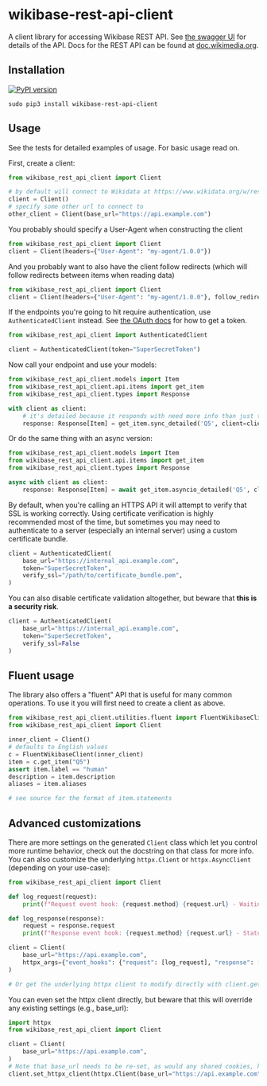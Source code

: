 # wikibase-rest-api-client
A client library for accessing Wikibase REST API. See [the swagger UI](https://doc.wikimedia.org/Wikibase/master/js/rest-api/) for details of the API. Docs for the REST API can be found at [doc.wikimedia.org](https://doc.wikimedia.org/Wikibase/master/php/repo_rest-api_README.html#autotoc_md670).


## Installation
[![PyPI version](https://badge.fury.io/py/wikibase-rest-api-client.svg)](https://badge.fury.io/py/wikibase-rest-api-client)

    sudo pip3 install wikibase-rest-api-client

## Usage
See the tests for detailed examples of usage. For basic usage read on.

First, create a client:

```python
from wikibase_rest_api_client import Client

# by default will connect to Wikidata at https://www.wikidata.org/w/rest.php/wikibase/v0/
client = Client()
# specify some other url to connect to
other_client = Client(base_url="https://api.example.com")
```

You probably should specify a User-Agent when constructing the client

```python
from wikibase_rest_api_client import Client
client = Client(headers={"User-Agent": "my-agent/1.0.0"})

```

And you probably want to also have the client follow redirects (which will follow redirects between items when reading data)


```python
from wikibase_rest_api_client import Client
client = Client(headers={"User-Agent": "my-agent/1.0.0"}, follow_redirects=True)

```

If the endpoints you're going to hit require authentication, use `AuthenticatedClient` instead. See [the OAuth docs](https://www.wikidata.org/wiki/Wikidata:REST_API/Authentication#Setting_up_OAuth_2.0) for how to get a token.

```python
from wikibase_rest_api_client import AuthenticatedClient

client = AuthenticatedClient(token="SuperSecretToken")
```

Now call your endpoint and use your models:

```python
from wikibase_rest_api_client.models import Item
from wikibase_rest_api_client.api.items import get_item
from wikibase_rest_api_client.types import Response

with client as client:
    # it's detailed because it responds with need more info than just the Item (e.g. status_code / headers)
    response: Response[Item] = get_item.sync_detailed('Q5', client=client)
```

Or do the same thing with an async version:

```python
from wikibase_rest_api_client.models import Item
from wikibase_rest_api_client.api.items import get_item
from wikibase_rest_api_client.types import Response

async with client as client:
    response: Response[Item] = await get_item.asyncio_detailed('Q5', client=client)
```

By default, when you're calling an HTTPS API it will attempt to verify that SSL is working correctly. Using certificate verification is highly recommended most of the time, but sometimes you may need to authenticate to a server (especially an internal server) using a custom certificate bundle.

```python
client = AuthenticatedClient(
    base_url="https://internal_api.example.com", 
    token="SuperSecretToken",
    verify_ssl="/path/to/certificate_bundle.pem",
)
```

You can also disable certificate validation altogether, but beware that **this is a security risk**.

```python
client = AuthenticatedClient(
    base_url="https://internal_api.example.com", 
    token="SuperSecretToken", 
    verify_ssl=False
)
```


## Fluent usage

The library also offers a "fluent" API that is useful for many common operations. To use it you will first need to create a client as above.

```python
from wikibase_rest_api_client.utilities.fluent import FluentWikibaseClient
from wikibase_rest_api_client import Client

inner_client = Client()
# defaults to English values
c = FluentWikibaseClient(inner_client)
item = c.get_item("Q5")
assert item.label == "human"
description = item.description
aliases = item.aliases

# see source for the format of item.statements
```

## Advanced customizations

There are more settings on the generated `Client` class which let you control more runtime behavior, check out the docstring on that class for more info. You can also customize the underlying `httpx.Client` or `httpx.AsyncClient` (depending on your use-case):

```python
from wikibase_rest_api_client import Client

def log_request(request):
    print(f"Request event hook: {request.method} {request.url} - Waiting for response")

def log_response(response):
    request = response.request
    print(f"Response event hook: {request.method} {request.url} - Status {response.status_code}")

client = Client(
    base_url="https://api.example.com",
    httpx_args={"event_hooks": {"request": [log_request], "response": [log_response]}},
)

# Or get the underlying httpx client to modify directly with client.get_httpx_client() or client.get_async_httpx_client()
```

You can even set the httpx client directly, but beware that this will override any existing settings (e.g., base_url):

```python
import httpx
from wikibase_rest_api_client import Client

client = Client(
    base_url="https://api.example.com",
)
# Note that base_url needs to be re-set, as would any shared cookies, headers, etc.
client.set_httpx_client(httpx.Client(base_url="https://api.example.com", proxies="http://localhost:8030"))
```

